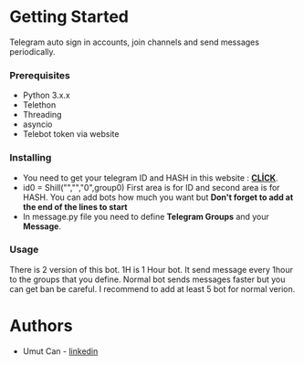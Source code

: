# Getting Started
Telegram auto sign in accounts, join channels and send messages periodically.

### Prerequisites
- Python 3.x.x
- Telethon
- Threading 
- asyncio
- Telebot token via website

### Installing
- You need to get your telegram ID and HASH in this website : [**CLİCK**](https://my.telegram.org/auth).
- id0 = Shill("","","0",group0) First area is for ID and second area is for HASH. You can add bots how much you want but **Don't forget to add at the end of the lines to start**
- In message.py file you need to define **Telegram Groups** and your **Message**.

### Usage
There is 2 version of this bot. 1H is 1 Hour bot. It send message every 1hour to the groups that you define. Normal bot sends messages faster but you can get ban be careful. I recommend to add at least 5 bot for normal verion. 

# Authors
- Umut Can - [linkedin](https://www.linkedin.com/in/umut-can-0a7417157/)
